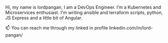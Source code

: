 Hi, my name is lordpangan, I am a DevOps Engineer.
I’m a Kubernetes and Microservices enthusiast. 
I'm writing ansible and terraform scripts, python, JS Express and a little bit of Angular. 

📫 You can reach me through my linked in profile linkedin.com/in/lord-pangan/

<!---
lordpangan/lordpangan is a ✨ special ✨ repository because its `README.md` (this file) appears on your GitHub profile.
You can click the Preview link to take a look at your changes.
--->
